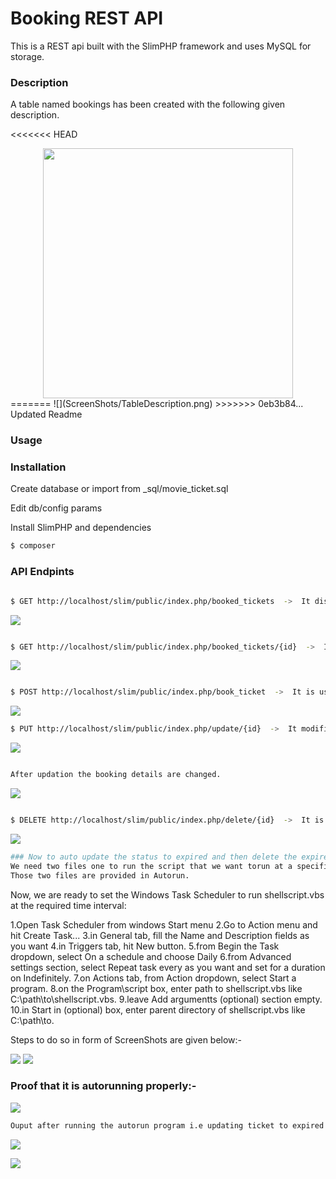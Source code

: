 # Booking REST API

This is a REST api built with the SlimPHP framework and uses MySQL for storage.

### Description

A table named bookings has been created with the following given description.

<<<<<<< HEAD
<div align="center">
    <img src="https://github.com/anand2702/movie_booking_rest_api/tree/master/ScreenShots/TableDesription.png" width="400px"></img> 
</div>
=======
![](ScreenShots/TableDescription.png)
>>>>>>> 0eb3b84... Updated Readme


### Usage
### Installation

Create database or import from _sql/movie_ticket.sql

Edit db/config params

Install SlimPHP and dependencies

```sh
$ composer
```
### API Endpints
```sh

$ GET http://localhost/slim/public/index.php/booked_tickets  ->  It displays a list of all the bookings made along with user details.
```

![](ScreenShots/GetRequest.png)

```sh

$ GET http://localhost/slim/public/index.php/booked_tickets/{id}  ->  It displays the details of booking of that specific id.
```
![](ScreenShots/GetDetailsByID.png)

```sh

$ POST http://localhost/slim/public/index.php/book_ticket  ->  It is used to make a new booking which takes care that there are no more than 20 bookings on any date and time. The input parameters required are "name","phone","email","datentime" and "gender".
```
![](ScreenShots/AddBooking.png)

```sh
$ PUT http://localhost/slim/public/index.php/update/{id}  ->  It modifies the booking datentime of column and again takes care of the condition that there are no more than 20 bookings at that date and time. The input parameter required is "datentime".
```
![](ScreenShots/Update.png)
```sh

After updation the booking details are changed.
```
![](ScreenShots/GetAfterUpdate.png)

```sh

$ DELETE http://localhost/slim/public/index.php/delete/{id}  ->  It is used to delete the ticket with that specific id.
```

![](ScreenShots/Delete.png)



```sh
### Now to auto update the status to expired and then delete the expired tickets we will need Cron Job.
We need two files one to run the script that we want torun at a specific time interval and the other to give the location.
Those two files are provided in Autorun.
```

Now, we are ready to set the Windows Task Scheduler to run shellscript.vbs at the required time interval:

1.Open Task Scheduler from windows Start menu
2.Go to Action menu and hit Create Task...
3.in General tab, fill the Name and Description fields as you want
4.in Triggers tab, hit New button.
5.from Begin the Task dropdown, select On a schedule and choose Daily
6.from Advanced settings section, select Repeat task every as you want and set for a duration on Indefinitely.
7.on Actions tab, from Action dropdown, select Start a program.
8.on the Program\script box, enter path to shellscript.vbs like C:\path\to\shellscript.vbs.
9.leave Add argumentts (optional) section empty.
10.in Start in (optional) box, enter parent directory of shellscript.vbs like C:\path\to\.

Steps to do so in form of ScreenShots are given below:-


![](ScreenShots/AutorunSetting1.png)
![](ScreenShots/AutorunSetting2.png)


### Proof that it is autorunning properly:-


![](ScreenShots/AutorunSetting3.png)

```sh
Ouput after running the autorun program i.e updating ticket to expired and then deleting it.
```
![](ScreenShots/output1.png)

![](ScreenShots/output2.png)
